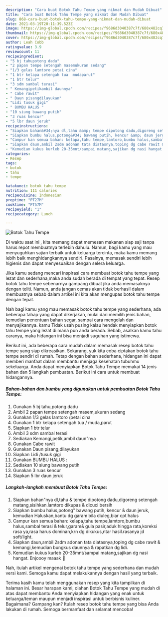 ```yaml
---
description: "Cara buat Botok Tahu Tempe yang nikmat dan Mudah Dibuat"
title: "Cara buat Botok Tahu Tempe yang nikmat dan Mudah Dibuat"
slug: 868-cara-buat-botok-tahu-tempe-yang-nikmat-dan-mudah-dibuat
date: 2021-03-19T20:11:39.523Z
image: https://img-global.cpcdn.com/recipes/f9686d3040387c7f/680x482cq70/botok-tahu-tempe-foto-resep-utama.jpg
thumbnail: https://img-global.cpcdn.com/recipes/f9686d3040387c7f/680x482cq70/botok-tahu-tempe-foto-resep-utama.jpg
cover: https://img-global.cpcdn.com/recipes/f9686d3040387c7f/680x482cq70/botok-tahu-tempe-foto-resep-utama.jpg
author: Leah Cobb
ratingvalue: 3.9
reviewcount: 11
recipeingredient:
- "5 bj tahupotong dadu"
- "2 papan tempe setengah masemukuran sedang"
- "1/3 gelas lamtoro petai cina"
- "1 btr kelapa setengah tua  mudaparut"
- "1 btr telur"
- "3 sdm sambal terasi"
- " Kemangipetikambil daunnya"
- " Cabe rawit"
- " Daun pisangdilayukan"
- "Lidi tusuk gigi"
- " BUMBU HALUS "
- "10 siung bawang putih"
- "3 ruas kencur"
- "5 lbr daun jeruk"
recipeinstructions:
- "Siapkan bahan&#34;nya dl,tahu &amp; tempe dipotong dadu,digoreng setengah matang,sisihkan.lamtoro dikupas &amp; dicuci bersih"
- "Siapkan bumbu halus,potong&#34; bawang putih, kencur &amp; daun jeruk, kemudian Haluskan,bantu dg garam bila diuleg,biar cpt halus"
- "Campur kan semua bahan: kelapa,tahu tempe,lamtoro,bumbu halus,sambal terasi &amp; telur,garam&amp; gula pasir,aduk hingga rata,koreksi rasa ya,rasa harus dominan,krn dg dikukus,ntar hasil.rasanya jd soft/light."
- "Siapkan daun,ambil 2sdm adonan tata diatasnya,toping dg cabe rawit &amp; kemangi,kemudian bungkus daunnya &amp; rapatkan dg lidi."
- "Kemudian kukus kurleb 20-35mnt/sampai matang,sajikan dg nasi hangat. Enjoooy maaak 💞"
categories:
- Resep
tags:
- botok
- tahu
- tempe

katakunci: botok tahu tempe 
nutrition: 111 calories
recipecuisine: Indonesian
preptime: "PT27M"
cooktime: "PT57M"
recipeyield: "1"
recipecategory: Lunch

---
```



![Botok Tahu Tempe](https://img-global.cpcdn.com/recipes/f9686d3040387c7f/680x482cq70/botok-tahu-tempe-foto-resep-utama.jpg)

Di waktu  saat ini , kita memang dapat memesan makanan siap saji tanpa harus repot membuatnya terlebih dahulu. Namun, bagi kamu yang mau menyuguhkan sajian terbaik untuk keluarga tercinta, maka kamu memang lebih baik menghidangkannya sendiri. Pasalnya, memasak sendiri lebih higienis dan dapat menyesuaikan dengan selera keluarga.

Jika kamu sedang mencari inspirasi cara membuat botok tahu tempe yang lezat dan sederhana,maka anda sudah berada di tempat yang tepat. Resep botok tahu tempe  sebenarnya gampang dibuat jika anda memasaknya dengan teliti. Namun, anda jangan cemas akan tidak berhasil dalam membuatnya 
sebab dalam artikel ini kita akan mengupas botok tahu tempe dengan tepat.  



Nah bagi kamu yang mau memasak botok tahu tempe yang sederhana, ada beberapa tahap yang dapat dikerjakan, mulai dari memilih jenis bahan, kemudian penentuan bahan segar, sampai cara mengolah dan menyajikannya. kamu Tidak usah pusing kalau hendak menyiapkan botok tahu tempe yang lezat di mana pun anda berada. Sebab, asalkan kamu  tahu caranya, maka hidangan ini bisa menjadi suguhan yang istimewa.

Berikut ini, ada beberapa cara mudah dalam memasak resep botok tahu tempe yang siap dikreasikan. Sekarang, yuk kita coba ciptakan botok tahu tempe sendiri di rumah. Tetap dengan bahan sederhana, hidangan ini dapat memberi manfaat dalam membantu menjaga kesehatan tubuhmu sekeluarga. Anda dapat menyiapkan Botok Tahu Tempe memakai 14 jenis bahan dan 5 langkah pembuatan. Berikut ini cara untuk membuat hidangannya.

<!--inarticleads1-->

##### Bahan-bahan dan bumbu yang digunakan untuk pembuatan Botok Tahu Tempe:

1. Gunakan 5 bj tahu,potong dadu
1. Ambil 2 papan tempe setengah masem,ukuran sedang
1. Gunakan 1/3 gelas lamtoro /petai cina
1. Gunakan 1 btr kelapa setengah tua / muda,parut
1. Siapkan 1 btr telur
1. Ambil 3 sdm sambal terasi
1. Sediakan  Kemangi,petik,ambil daun&#34;nya
1. Gunakan  Cabe rawit
1. Gunakan  Daun pisang,dilayukan
1. Siapkan Lidi /tusuk gigi
1. Gunakan  BUMBU HALUS :
1. Sediakan 10 siung bawang putih
1. Gunakan 3 ruas kencur
1. Siapkan 5 lbr daun jeruk




<!--inarticleads2-->

##### Langkah-langkah membuat Botok Tahu Tempe:

1. Siapkan bahan&#34;nya dl,tahu &amp; tempe dipotong dadu,digoreng setengah matang,sisihkan.lamtoro dikupas &amp; dicuci bersih
1. Siapkan bumbu halus,potong&#34; bawang putih, kencur &amp; daun jeruk, kemudian Haluskan,bantu dg garam bila diuleg,biar cpt halus
1. Campur kan semua bahan: kelapa,tahu tempe,lamtoro,bumbu halus,sambal terasi &amp; telur,garam&amp; gula pasir,aduk hingga rata,koreksi rasa ya,rasa harus dominan,krn dg dikukus,ntar hasil.rasanya jd soft/light.
1. Siapkan daun,ambil 2sdm adonan tata diatasnya,toping dg cabe rawit &amp; kemangi,kemudian bungkus daunnya &amp; rapatkan dg lidi.
1. Kemudian kukus kurleb 20-35mnt/sampai matang,sajikan dg nasi hangat. Enjoooy maaak 💞




Nah, itulah artikel mengenai  botok tahu tempe  yang sederhana dan mudah versi kami. Semoga kamu dapat melakukannya dengan hasil yang terbaik. 

Terima kasih kamu telah menggunakan resep yang kita tampilkan di halaman ini. Besar harapan kami, olahan  Botok Tahu Tempe yang mudah di atas dapat membantu Anda menyiapkan hidangan yang enak untuk keluarga/teman maupun menjadi inspirasi untuk berbisnis kuliner. Bagaimana? Gampang kan? Itulah resep botok tahu tempe yang bisa Anda lakukan di rumah. Semoga bermanfaat dan selamat mencoba!

